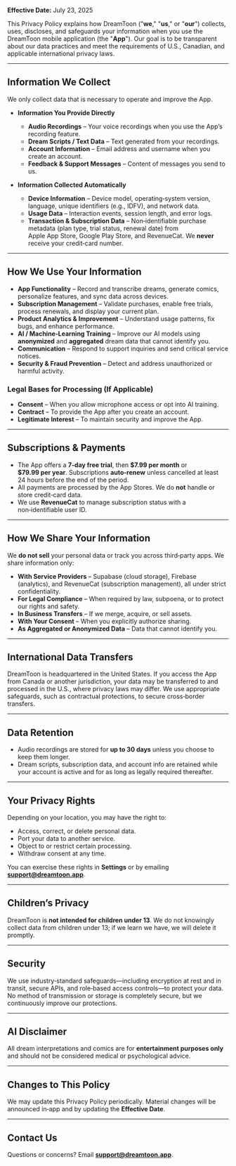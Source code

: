 **Effective Date:** July 23, 2025

This Privacy Policy explains how DreamToon ("**we**," "**us**," or "**our**") collects, uses, discloses, and safeguards your information when you use the DreamToon mobile application (the "**App**"). Our goal is to be transparent about our data practices and meet the requirements of U.S., Canadian, and applicable international privacy laws.

---

## Information We Collect

We only collect data that is necessary to operate and improve the App.

* **Information You Provide Directly**

  * **Audio Recordings** – Your voice recordings when you use the App’s recording feature.
  * **Dream Scripts / Text Data** – Text generated from your recordings.
  * **Account Information** – Email address and username when you create an account.
  * **Feedback & Support Messages** – Content of messages you send to us.

* **Information Collected Automatically**

  * **Device Information** – Device model, operating‑system version, language, unique identifiers (e.g., IDFV), and network data.
  * **Usage Data** – Interaction events, session length, and error logs.
  * **Transaction & Subscription Data** – Non‑identifiable purchase metadata (plan type, trial status, renewal date) from Apple App Store, Google Play Store, and RevenueCat. We **never** receive your credit‑card number.

---

## How We Use Your Information

* **App Functionality** – Record and transcribe dreams, generate comics, personalize features, and sync data across devices.
* **Subscription Management** – Validate purchases, enable free trials, process renewals, and display your current plan.
* **Product Analytics & Improvement** – Understand usage patterns, fix bugs, and enhance performance.
* **AI / Machine‑Learning Training** – Improve our AI models using **anonymized** and **aggregated** dream data that cannot identify you.
* **Communication** – Respond to support inquiries and send critical service notices.
* **Security & Fraud Prevention** – Detect and address unauthorized or harmful activity.

### Legal Bases for Processing (If Applicable)

* **Consent** – When you allow microphone access or opt into AI training.
* **Contract** – To provide the App after you create an account.
* **Legitimate Interest** – To maintain security and improve the App.

---

## Subscriptions & Payments

* The App offers a **7‑day free trial**, then **\$7.99 per month** or **\$79.99 per year**. Subscriptions **auto‑renew** unless cancelled at least 24 hours before the end of the period.
* All payments are processed by the App Stores. We do **not** handle or store credit‑card data.
* We use **RevenueCat** to manage subscription status with a non‑identifiable user ID.

---

## How We Share Your Information

We **do not sell** your personal data or track you across third‑party apps. We share information only:

* **With Service Providers** – Supabase (cloud storage), Firebase (analytics), and RevenueCat (subscription management), all under strict confidentiality.
* **For Legal Compliance** – When required by law, subpoena, or to protect our rights and safety.
* **In Business Transfers** – If we merge, acquire, or sell assets.
* **With Your Consent** – When you explicitly authorize sharing.
* **As Aggregated or Anonymized Data** – Data that cannot identify you.

---

## International Data Transfers

DreamToon is headquartered in the United States. If you access the App from Canada or another jurisdiction, your data may be transferred to and processed in the U.S., where privacy laws may differ. We use appropriate safeguards, such as contractual protections, to secure cross‑border transfers.

---

## Data Retention

* Audio recordings are stored for **up to 30 days** unless you choose to keep them longer.
* Dream scripts, subscription data, and account info are retained while your account is active and for as long as legally required thereafter.

---

## Your Privacy Rights

Depending on your location, you may have the right to:

* Access, correct, or delete personal data.
* Port your data to another service.
* Object to or restrict certain processing.
* Withdraw consent at any time.

You can exercise these rights in **Settings** or by emailing **[support@dreamtoon.app](mailto:support@dreamtoon.app)**.

---

## Children’s Privacy

DreamToon is **not intended for children under 13**. We do not knowingly collect data from children under 13; if we learn we have, we will delete it promptly.

---

## Security

We use industry‑standard safeguards—including encryption at rest and in transit, secure APIs, and role‑based access controls—to protect your data. No method of transmission or storage is completely secure, but we continuously improve our protections.

---

## AI Disclaimer

All dream interpretations and comics are for **entertainment purposes only** and should not be considered medical or psychological advice.

---

## Changes to This Policy

We may update this Privacy Policy periodically. Material changes will be announced in‑app and by updating the **Effective Date**.

---

## Contact Us

Questions or concerns? Email **[support@dreamtoon.app](mailto:support@dreamtoon.app)**.
